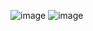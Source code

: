 ![image](https://github.com/user-attachments/assets/ca8e9248-826d-4551-81aa-ad8d65380894)
![image](https://github.com/user-attachments/assets/7f449f98-5777-4f2c-9aa0-7ac7c4cdf950)
